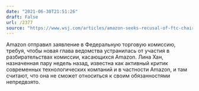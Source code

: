 ```yaml
---
date: "2021-06-30T21:51:26"
draft: False
url: /2377
source: "https://www.wsj.com/articles/amazon-seeks-recusal-of-ftc-chairwoman-lina-khan-in-antitrust-investigations-of-company-11625067962?mod=hp_lead_pos7"
---
```


Amazon отправил заявление в Федеральную торговую комиссию, требуя, чтобы новая глава ведомства устранилась от участия в разбирательствах комиссии, касающихся Amazon. Лина Хан, назначенная пару недель назад, известна как активный критик современных технологических компаний и в частности Amazon, и там считают, что она не сможет относиться к своим обязанностями непредвзято.
